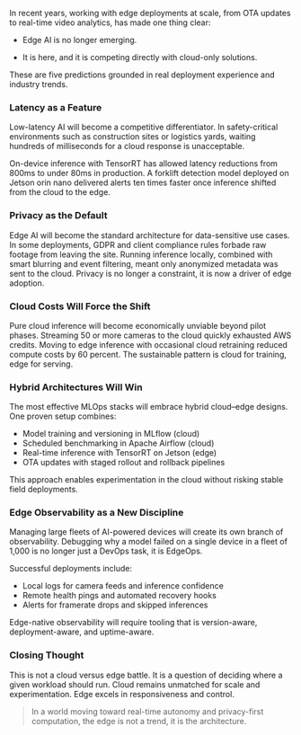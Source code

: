 In recent years, working with edge deployments at scale, from OTA updates to real-time video analytics, has made one thing clear: 

- Edge AI is no longer emerging. 

- It is here, and it is competing directly with cloud-only solutions.

These are five predictions grounded in real deployment experience and industry trends.

### Latency as a Feature

Low-latency AI will become a competitive differentiator. In safety-critical environments such as construction sites or logistics yards, waiting hundreds of milliseconds for a cloud response is unacceptable. 

On-device inference with TensorRT has allowed latency reductions from 800ms to under 80ms in production. A forklift detection model deployed on Jetson orin nano delivered alerts ten times faster once inference shifted from the cloud to the edge.

### Privacy as the Default

Edge AI will become the standard architecture for data-sensitive use cases.  In some deployments, GDPR and client compliance rules forbade raw footage from leaving the site. Running inference locally, combined with smart blurring and event filtering, meant only anonymized metadata was sent to the cloud. Privacy is no longer a constraint, it is now a driver of edge adoption.

### Cloud Costs Will Force the Shift

Pure cloud inference will become economically unviable beyond pilot phases.  Streaming 50 or more cameras to the cloud quickly exhausted AWS credits. Moving to edge inference with occasional cloud retraining reduced compute costs by 60 percent. The sustainable pattern is cloud for training, edge for serving.

### Hybrid Architectures Will Win

The most effective MLOps stacks will embrace hybrid cloud–edge designs.  
One proven setup combines:
- Model training and versioning in MLflow (cloud)  
- Scheduled benchmarking in Apache Airflow (cloud)  
- Real-time inference with TensorRT on Jetson (edge)  
- OTA updates with staged rollout and rollback pipelines

This approach enables experimentation in the cloud without risking stable field deployments.

### Edge Observability as a New Discipline

Managing large fleets of AI-powered devices will create its own branch of observability.   Debugging why a model failed on a single device in a fleet of 1,000 is no longer just a DevOps task, it is EdgeOps.  

Successful deployments include:
- Local logs for camera feeds and inference confidence  
- Remote health pings and automated recovery hooks  
- Alerts for framerate drops and skipped inferences  

Edge-native observability will require tooling that is version-aware, deployment-aware, and uptime-aware.

### Closing Thought

This is not a cloud versus edge battle. It is a question of deciding where a given workload should run. Cloud remains unmatched for scale and experimentation. Edge excels in responsiveness and control.

> In a world moving toward real-time autonomy and privacy-first computation, the edge is not a trend, it is the architecture.
